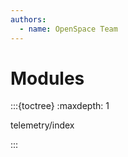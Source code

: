 ```yaml
---
authors:
  - name: OpenSpace Team
---
```


# Modules

:::{toctree}
:maxdepth: 1

telemetry/index

:::
